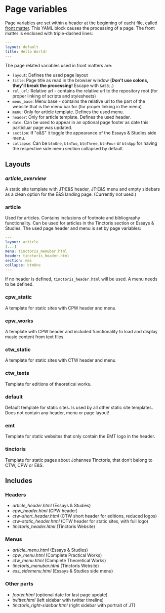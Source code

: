 # Page variables

Page variables are set within a header at the beginning of eacht file, called [front matter](https://jekyllrb.com/docs/front-matter/). This YAML block causes the processing of a page.
The front matter is enclosed with triple-dashed lines:

```yaml
---
layout: default
title: Hello World!
---
```

The page related variables used in front matters are:

* ``layout``: Defines the used page layout
* ``title``: Page title as read in the browser window (**Don't use colons, they'll break the processing!** Escape with `&#58;`.)
* ``rel_url``: Relative url - contains the relative url to the repository root (for proper linking of scripts and stylesheets)
* ``menu_base``: Menu base - contains the relative url to the part of the website that is the menu bar for (for proper linking in the menu)
* ``menu``: Only for article template. Defines the used menu.
* ``header``: Only for article template. Defines the used header.
* ``date``: Can be used to appear in an optional page footer as date this particluar page was updated.
* ``section``: If "e&S" it toggle the appearance of the Essays & Studies side menu.
* ``collapse``: Can be `btnOne`, `btnTwo`, `btnThree`, `btnFour` or `btnApp` for having the respective side menu section collapsed by default.

## Layouts

### *article_overview*

A static site template with JT:E&S header, JT:E&S menu and empty sidebars as a clean option for the E&S landing page.
(Currently not used.)

### article

Used for articles. Contains inclusions of footnote and bibliography functionality. Can be used for articles in the Tinctoris section or Essays & Studies. The used page header and menu is set by page variables:

```yaml
---
layout: article
[...]
menu: tinctoris_menubar.html
header: tinctoris_header.html
section: e&s
collapse: btnOne
---
```

If no header is defined, `tinctoris_header.html` will be used. A menu needs to be defined.

### cpw_static

A template for static sites with CPW header and menu.

### cpw_works

A template with CPW header and included functionality to load and display music content from text files.

### ctw_static

A template for static sites with CTW header and menu.

### ctw_texts

Template for editions of theoretical works.

### default

Default template for static sites. Is used by all other static site templates. Does not contain any header, menu or page layout!

### emt

Template for static websites that only contain the EMT logo in the header.

### tinctoris

Template for static pages about Johannes Tinctoris, that don't belong to CTW, CPW or E&S.

## Includes

### Headers

* _article_header.html_ (Essays & Studies)
* _cpw_header.html_ (CPW header)
* _ctw-short_header.html_ (CTW short header for editions, reduced logos)
* _ctw-static_header.html_ (CTW header for static sites, with full logo)
* _tinctoris_header.html_ (Tinctoris Website)

### Menus

* _article_menu.html_ (Essays & Studies)
* _cpw_menu.html_ (Complete Practical Works)
* _ctw_menu.html_ (Complete Theoretical Works)
* _tinctoris_menubar.html_ (Tinctoris Website)
* _ess_sidemenu.html_ (Essays & Studies side menu)

### Other parts

* _footer.html_ (optional date for last page update)
* _twitter.html_ (left sidebar with twitter timeline)
* _tinctoris_right-sidebar.html_ (right sidebar with portrait of JT)
